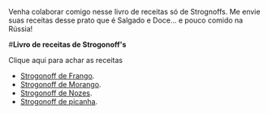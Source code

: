 Venha colaborar comigo nesse livro de receitas só de Strognoffs.
Me envie suas receitas desse prato que é Salgado e Doce... e pouco comido na Rússia!


#**Livro de receitas de Strogonoff's**

Clique aqui para achar as receitas
 - [Strogonoff de Frango](receitas/StrogonoffdeFrango.md).
 - [Strogonoff de Morango]().
 - [Strogonoff de Nozes]().
 - [Strogonoff de picanha]().

